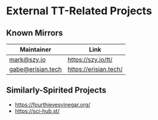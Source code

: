 # External TT-Related Projects

## Known Mirrors

| Maintainer                                    | Link                  |
| --------------------------------------------- | --------------------- |
| [mark@szy.io](mailto:mark@szy.io)             | https://szy.io/tt/    |
| [gabe@erisian.tech](mailto:gabe@erisian.tech) | https://erisian.tech/ |

## Similarly-Spirited Projects

- https://fourthievesvinegar.org/
- https://sci-hub.st/
